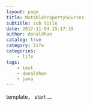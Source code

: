 ```yaml
---
layout: page
title: MutablePropertySources
subtitle: sub title
date: 2017-11-04 15:17:19
author: donaldhan
catalog: true
category: life
categories:
    - life
tags:
    - test
    - donaldhan
    - java  
---
```


template， start ...
